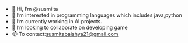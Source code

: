 - 👋 Hi, I’m @susmiita
- 👀 I’m interested in programming languages which includes java,python
- 🌱 I’m currently working in AI projects.
- 💞️ I’m looking to collaborate on developing game
- 📫 To contact:susmitabaishya21@gmail.com

<!---
susmiita/susmiita is a ✨ special ✨ repository because its `README.md` (this file) appears on your GitHub profile.
You can click the Preview link to take a look at your changes.
--->
